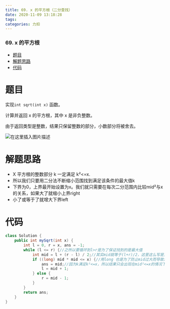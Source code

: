 ```yaml
---
title: 69. x 的平方根（二分查找）
date: 2020-11-09 13:18:28
tags: 
categories: 力扣
---
```


<!--more-->

### 69\. x 的平方根

- [题目](#_1)
- [解题思路](#_10)
- [代码](#_16)

# 题目

实现`int sqrt(int x)` 函数。

计算并返回 x 的平方根，其中 x 是非负整数。

由于返回类型是整数，结果只保留整数的部分，小数部分将被舍去。

![在这里插入图片描述](https://img-blog.csdnimg.cn/2020110913171390.png?x-oss-process=image/watermark,type_ZmFuZ3poZW5naGVpdGk,shadow_10,text_aHR0cHM6Ly9ibG9nLmNzZG4ubmV0L3FxXzIxMDQwNTU5,size_16,color_FFFFFF,t_70#pic_center)

# 解题思路

- X 平方根的整数部分 k 一定满足 k²\<=x.
- 所以我们只要用二分法不断缩小范围找到满足该条件的最大值k
- 下界为0，上界最开始设置为x。我们就只需要在每次二分范围内比较mid²与x的关系，如果大了就缩小上界right
- 小了或等于了就增大下界left

# 代码

```java
class Solution {
    public int mySqrt(int x) {
        int l = 0, r = x, ans = -1;
        while (l <= r) {//之所以要循环到l>r是为了保证找到的是最大值
            int mid = l + (r - l) / 2;//其实mid就等于(l+r)/2，这里这么写是为了防止溢出
            if ((long) mid * mid <= x) {//用long 也是为了防止mid过大而导致溢出。
                ans = mid;//因为k满足k²<=x，所以结果只会出现在mid²<=x的情况下
                l = mid + 1;
            } else {
                r = mid - 1;
            }
        }
        return ans;
    }
}
```